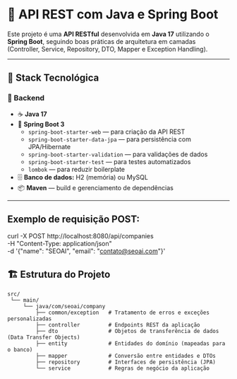 # 🚀 API REST com Java e Spring Boot

Este projeto é uma **API RESTful** desenvolvida em **Java 17** utilizando o **Spring Boot**, seguindo boas práticas de arquitetura em camadas (Controller, Service, Repository, DTO, Mapper e Exception Handling).

---

## 🧰 Stack Tecnológica

### 🔹 Backend
- ☕ **Java 17**
- 🌱 **Spring Boot 3**
  - `spring-boot-starter-web` — para criação da API REST  
  - `spring-boot-starter-data-jpa` — para persistência com JPA/Hibernate  
  - `spring-boot-starter-validation` — para validações de dados  
  - `spring-boot-starter-test` — para testes automatizados  
  - `lombok` — para reduzir boilerplate  
- 🗄️ **Banco de dados:** H2 (memória) ou MySQL  
- 📦 **Maven** — build e gerenciamento de dependências

---
## Exemplo de requisição POST:
curl -X POST http://localhost:8080/api/companies \
     -H "Content-Type: application/json" \
     -d '{"name": "SEOAI", "email": "contato@seoai.com"}'
     
## 🏗️ Estrutura do Projeto

```text
src/
 └── main/
     └── java/com/seoai/company
         ├── common/exception   # Tratamento de erros e exceções personalizadas
         ├── controller         # Endpoints REST da aplicação
         ├── dto                # Objetos de transferência de dados (Data Transfer Objects)
         ├── entity             # Entidades do domínio (mapeadas para o banco)
         ├── mapper             # Conversão entre entidades e DTOs
         ├── repository         # Interfaces de persistência (JPA)
         └── service            # Regras de negócio da aplicação



